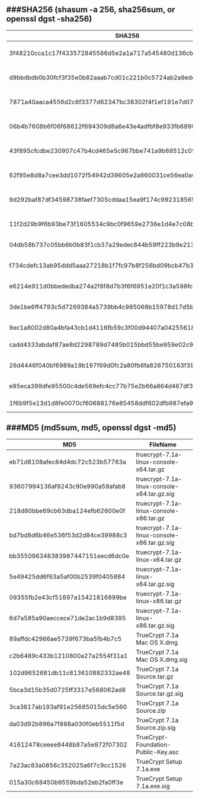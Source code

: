 ###SHA256 (shasum -a 256, sha256sum, or openssl dgst -sha256)
----------
SHA256 | FileName
------------- | ------------------
3f48210cca1c17f433572845586d5e2a1a717a545480d136cb970689a44e3c32|./Linux/truecrypt-7.1a-linux-console-x64.tar.gz
d9bbdbdb0b30fcf3f35e0b82aaab7cd01c221b0c5724ab2a9ede7f9d05fb534c|./Linux/truecrypt-7.1a-linux-console-x64.tar.gz.sig
7871a40aaca4556d2c6f3377d62347bc38302f4f1ef191e7d07123bdf4a4d008|./Linux/truecrypt-7.1a-linux-console-x86.tar.gz
06b4b7608b6f06f68612f694309d8a6e43e4adfbf8e933fb6890c6556e2602c3|./Linux/truecrypt-7.1a-linux-console-x86.tar.gz.sig
43f895cfcdbe230907c47b4cd465e5c967bbe741a9b68512c09f809d1a2da1e9|./Linux/truecrypt-7.1a-linux-x64.tar.gz
62f95e8d8a7cee3dd1072f54942d39605e2a860031ce56ea0a6e6b832e4ad147|./Linux/truecrypt-7.1a-linux-x64.tar.gz.sig
9d292baf87df34598738faef7305cddaa15ea9f174c9923185653fb28f8cfef0|./Linux/truecrypt-7.1a-linux-x86.tar.gz
11f2d29b9f6b93be73f1605534c9bc0f9659e2736e1d4e7c08b73c6db6095f9a|./Linux/truecrypt-7.1a-linux-x86.tar.gz.sig
04db58b737c05bb6b0b83f1cb37a29edec844b59ff223b9e213ee1f4e287f586|./OSX/TrueCrypt 7.1a Mac OS X.dmg
f734cdefc13ab95ddd5aaa27218b1f7fc97b8f256bd09bcb47b3932274469973|./OSX/TrueCrypt 7.1a Mac OS X.dmg.sig
e6214e911d0bbededba274a2f8f8d7b3f6f6951e20f1c3a598fc7a23af81c8dc|./Source/TrueCrypt 7.1a Source.tar.gz
3de1be6ff4793c5d7269384a5739bb4c985068b15978d17d5bd71403e0f02177|./Source/TrueCrypt 7.1a Source.tar.gz.sig
9ec1a8002d80a4bfa43cb1d4116fb59c3f00d94407a042556183fe72541ea431|./Source/TrueCrypt 7.1a Source.zip
cadd4333abdaf87ae8d2298789d7485b015bbd55be959e02c9d0c9131ccf3281|./Source/TrueCrypt 7.1a Source.zip.sig
26d4446f040bf6989a19b197f69d0fc2a80fb6fa826750163f396ee904ac4b27|./Sigs/TrueCrypt-Foundation-Public-Key.asc
e95eca399dfe95500c4de569efc4cc77b75e2b66a864d467df37733ec06a0ff2|./Windows/TrueCrypt Setup 7.1a.exe
1f6b9f5e13d1d8fe0070cf60688176e85458ddf602dfb987efa9c08f7140b69b|./Windows/TrueCrypt Setup 7.1a.exe.sig



###MD5 (md5sum, md5, openssl dgst -md5)
----------
MD5 | FileName
------------- | ------------------
eb71d8108afec84d4dc72c523b57763a|truecrypt-7.1a-linux-console-x64.tar.gz
93607994136af9243c90e990a58afab8|truecrypt-7.1a-linux-console-x64.tar.gz.sig
218d80bbe69cb63dba124efb62600e0f|truecrypt-7.1a-linux-console-x86.tar.gz
bd7bd8d6b46e536f53d2d84ce39988c3|truecrypt-7.1a-linux-console-x86.tar.gz.sig
bb355096348383987447151eecd6dc0e|truecrypt-7.1a-linux-x64.tar.gz
5e49425dd6f63a5af00b2539f0405884|truecrypt-7.1a-linux-x64.tar.gz.sig
09355fb2e43cf51697a15421816899be|truecrypt-7.1a-linux-x86.tar.gz
6d7a585a90aeccece71de2ac1b9d8395|truecrypt-7.1a-linux-x86.tar.gz.sig
89affdc42966ae5739f673ba5fb4b7c5|TrueCrypt 7.1a Mac OS X.dmg
c2b6489c433b1210800a27a2554f31a1|TrueCrypt 7.1a Mac OS X.dmg.sig
102d9652681db11c813610882332ae48|TrueCrypt 7.1a Source.tar.gz
5bca3d15b35d0725ff3317e568062ad8|TrueCrypt 7.1a Source.tar.gz.sig
3ca3617ab193af91e25685015dc5e560|TrueCrypt 7.1a Source.zip
da03d92b896a7f888a030f0eb5511f5d|TrueCrypt 7.1a Source.zip.sig
41612478ceeee8448b87a5e872f07302|TrueCrypt-Foundation-Public-Key.asc
7a23ac83a0856c352025a6f7c9cc1526|TrueCrypt Setup 7.1a.exe
015a30c68450b9559bda52eb2fa0ff3e|TrueCrypt Setup 7.1a.exe.sig

